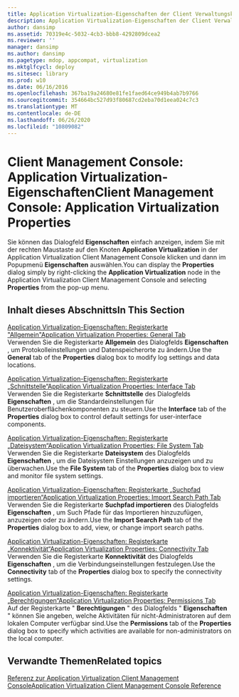 ```yaml
---
title: Application Virtualization-Eigenschaften der Client Verwaltungskonsole
description: Application Virtualization-Eigenschaften der Client Verwaltungskonsole
author: dansimp
ms.assetid: 70319e4c-5032-4cb3-bbb8-4292809dcea2
ms.reviewer: ''
manager: dansimp
ms.author: dansimp
ms.pagetype: mdop, appcompat, virtualization
ms.mktglfcycl: deploy
ms.sitesec: library
ms.prod: w10
ms.date: 06/16/2016
ms.openlocfilehash: 367ba19a24680e81fe1faed64ce949b4ab7b9766
ms.sourcegitcommit: 354664bc527d93f80687cd2eba70d1eea024c7c3
ms.translationtype: MT
ms.contentlocale: de-DE
ms.lasthandoff: 06/26/2020
ms.locfileid: "10809082"
---
```

# <span data-ttu-id="d0d5b-103">Client Management Console: Application Virtualization-Eigenschaften</span><span class="sxs-lookup"><span data-stu-id="d0d5b-103">Client Management Console: Application Virtualization Properties</span></span>


<span data-ttu-id="d0d5b-104">Sie können das Dialogfeld **Eigenschaften** einfach anzeigen, indem Sie mit der rechten Maustaste auf den Knoten **Application Virtualization** in der Application Virtualization Client Management Console klicken und dann im Popupmenü **Eigenschaften** auswählen.</span><span class="sxs-lookup"><span data-stu-id="d0d5b-104">You can display the **Properties** dialog simply by right-clicking the **Application Virtualization** node in the Application Virtualization Client Management Console and selecting **Properties** from the pop-up menu.</span></span>

## <span data-ttu-id="d0d5b-105">Inhalt dieses Abschnitts</span><span class="sxs-lookup"><span data-stu-id="d0d5b-105">In This Section</span></span>


<a href="" id="application-virtualization-properties--general-tab"></a>[<span data-ttu-id="d0d5b-106">Application Virtualization-Eigenschaften: Registerkarte "Allgemein"</span><span class="sxs-lookup"><span data-stu-id="d0d5b-106">Application Virtualization Properties: General Tab</span></span>](application-virtualization-properties-general-tab.md)  
<span data-ttu-id="d0d5b-107">Verwenden Sie die Registerkarte **Allgemein** des Dialogfelds **Eigenschaften** , um Protokolleinstellungen und Datenspeicherorte zu ändern.</span><span class="sxs-lookup"><span data-stu-id="d0d5b-107">Use the **General** tab of the **Properties** dialog box to modify log settings and data locations.</span></span>

<a href="" id="application-virtualization-properties--interface-tab"></a>[<span data-ttu-id="d0d5b-108">Application Virtualization-Eigenschaften: Registerkarte „Schnittstelle“</span><span class="sxs-lookup"><span data-stu-id="d0d5b-108">Application Virtualization Properties: Interface Tab</span></span>](application-virtualization-properties-interface-tab.md)  
<span data-ttu-id="d0d5b-109">Verwenden Sie die Registerkarte **Schnittstelle** des Dialogfelds **Eigenschaften** , um die Standardeinstellungen für Benutzeroberflächenkomponenten zu steuern.</span><span class="sxs-lookup"><span data-stu-id="d0d5b-109">Use the **Interface** tab of the **Properties** dialog box to control default settings for user-interface components.</span></span>

<a href="" id="application-virtualization-properties--file-system-tab"></a>[<span data-ttu-id="d0d5b-110">Application Virtualization-Eigenschaften: Registerkarte „Dateisystem“</span><span class="sxs-lookup"><span data-stu-id="d0d5b-110">Application Virtualization Properties: File System Tab</span></span>](application-virtualization-properties-file-system-tab.md)  
<span data-ttu-id="d0d5b-111">Verwenden Sie die Registerkarte **Dateisystem** des Dialogfelds **Eigenschaften** , um die Dateisystem Einstellungen anzuzeigen und zu überwachen.</span><span class="sxs-lookup"><span data-stu-id="d0d5b-111">Use the **File System** tab of the **Properties** dialog box to view and monitor file system settings.</span></span>

<a href="" id="application-virtualization-properties--import-search-path-tab"></a>[<span data-ttu-id="d0d5b-112">Application Virtualization-Eigenschaften: Registerkarte „Suchpfad importieren“</span><span class="sxs-lookup"><span data-stu-id="d0d5b-112">Application Virtualization Properties: Import Search Path Tab</span></span>](application-virtualization-properties-import-search-path-tab.md)  
<span data-ttu-id="d0d5b-113">Verwenden Sie die Registerkarte **Suchpfad importieren** des Dialogfelds **Eigenschaften** , um Such Pfade für das Importieren hinzuzufügen, anzuzeigen oder zu ändern.</span><span class="sxs-lookup"><span data-stu-id="d0d5b-113">Use the **Import Search Path** tab of the **Properties** dialog box to add, view, or change import search paths.</span></span>

<a href="" id="application-virtualization-properties--connectivity-tab"></a>[<span data-ttu-id="d0d5b-114">Application Virtualization-Eigenschaften: Registerkarte „Konnektivität“</span><span class="sxs-lookup"><span data-stu-id="d0d5b-114">Application Virtualization Properties: Connectivity Tab</span></span>](application-virtualization-properties-connectivity-tab.md)  
<span data-ttu-id="d0d5b-115">Verwenden Sie die Registerkarte **Konnektivität** des Dialogfelds **Eigenschaften** , um die Verbindungseinstellungen festzulegen.</span><span class="sxs-lookup"><span data-stu-id="d0d5b-115">Use the **Connectivity** tab of the **Properties** dialog box to specify the connectivity settings.</span></span>

<a href="" id="application-virtualization-properties--permissions-tab"></a>[<span data-ttu-id="d0d5b-116">Application Virtualization-Eigenschaften: Registerkarte „Berechtigungen“</span><span class="sxs-lookup"><span data-stu-id="d0d5b-116">Application Virtualization Properties: Permissions Tab</span></span>](application-virtualization-properties-permissions-tab.md)  
<span data-ttu-id="d0d5b-117">Auf der Registerkarte " **Berechtigungen** " des Dialogfelds " **Eigenschaften** " können Sie angeben, welche Aktivitäten für nicht-Administratoren auf dem lokalen Computer verfügbar sind.</span><span class="sxs-lookup"><span data-stu-id="d0d5b-117">Use the **Permissions** tab of the **Properties** dialog box to specify which activities are available for non-administrators on the local computer.</span></span>

## <span data-ttu-id="d0d5b-118">Verwandte Themen</span><span class="sxs-lookup"><span data-stu-id="d0d5b-118">Related topics</span></span>


[<span data-ttu-id="d0d5b-119">Referenz zur Application Virtualization Client Management Console</span><span class="sxs-lookup"><span data-stu-id="d0d5b-119">Application Virtualization Client Management Console Reference</span></span>](application-virtualization-client-management-console-reference.md)

 

 





